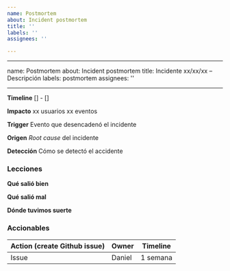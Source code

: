 ```yaml
---
name: Postmortem
about: Incident postmortem
title: ''
labels: ''
assignees: ''

---
```


---
name: Postmortem
about: Incident postmortem
title: Incidente xx/xx/xx – Descripción
labels: postmortem
assignees: ''

---

**Timeline**
[] - []

**Impacto**
xx usuarios
xx eventos

**Trigger**
Evento que desencadenó el incidente

**Origen**
_Root cause_ del incidente

**Detección**
Cómo se detectó el accidente

### Lecciones
**Qué salió bien**

**Qué salió mal**

**Dónde tuvimos suerte**

### Accionables
Action (create Github issue) | Owner | Timeline
-----------------------------|-------|---------|
Issue | Daniel | 1 semana
